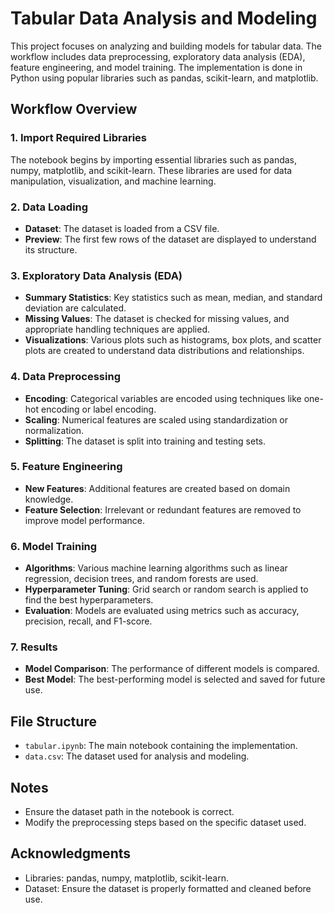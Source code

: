 # Tabular Data Analysis and Modeling

This project focuses on analyzing and building models for tabular data. The workflow includes data preprocessing, exploratory data analysis (EDA), feature engineering, and model training. The implementation is done in Python using popular libraries such as pandas, scikit-learn, and matplotlib.

## Workflow Overview

### 1. Import Required Libraries
The notebook begins by importing essential libraries such as pandas, numpy, matplotlib, and scikit-learn. These libraries are used for data manipulation, visualization, and machine learning.

### 2. Data Loading
- **Dataset**: The dataset is loaded from a CSV file.
- **Preview**: The first few rows of the dataset are displayed to understand its structure.

### 3. Exploratory Data Analysis (EDA)
- **Summary Statistics**: Key statistics such as mean, median, and standard deviation are calculated.
- **Missing Values**: The dataset is checked for missing values, and appropriate handling techniques are applied.
- **Visualizations**: Various plots such as histograms, box plots, and scatter plots are created to understand data distributions and relationships.

### 4. Data Preprocessing
- **Encoding**: Categorical variables are encoded using techniques like one-hot encoding or label encoding.
- **Scaling**: Numerical features are scaled using standardization or normalization.
- **Splitting**: The dataset is split into training and testing sets.

### 5. Feature Engineering
- **New Features**: Additional features are created based on domain knowledge.
- **Feature Selection**: Irrelevant or redundant features are removed to improve model performance.

### 6. Model Training
- **Algorithms**: Various machine learning algorithms such as linear regression, decision trees, and random forests are used.
- **Hyperparameter Tuning**: Grid search or random search is applied to find the best hyperparameters.
- **Evaluation**: Models are evaluated using metrics such as accuracy, precision, recall, and F1-score.

### 7. Results
- **Model Comparison**: The performance of different models is compared.
- **Best Model**: The best-performing model is selected and saved for future use.

## File Structure
- `tabular.ipynb`: The main notebook containing the implementation.
- `data.csv`: The dataset used for analysis and modeling.


## Notes
- Ensure the dataset path in the notebook is correct.
- Modify the preprocessing steps based on the specific dataset used.

## Acknowledgments
- Libraries: pandas, numpy, matplotlib, scikit-learn.
- Dataset: Ensure the dataset is properly formatted and cleaned before use.